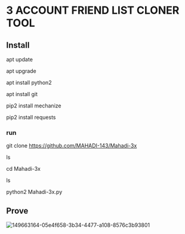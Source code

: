 # 3 ACCOUNT FRIEND LIST CLONER TOOL
## Install

apt update

apt upgrade

apt install python2

apt install git

pip2 install mechanize

pip2 install requests
### run
git clone https://github.com/MAHADI-143/Mahadi-3x

ls

cd Mahadi-3x

ls

python2 Mahadi-3x.py

## Prove
![149663164-05e4f658-3b34-4477-a108-8576c3b93801](https://user-images.githubusercontent.com/79738922/151653644-775e0d0d-cf51-42ec-9684-c5c0e151542c.jpg)

